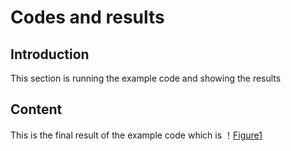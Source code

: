 # Codes and results

## Introduction
This section is running the example code and showing the results

## Content
This is the final result of the example code which is ！[Figure1](https://github.com/haoli123456/Project-SLAM/blob/59163bc330d5249bc70110ef3dd848d76df50fcf/Figure1.jpg "Figure1")
